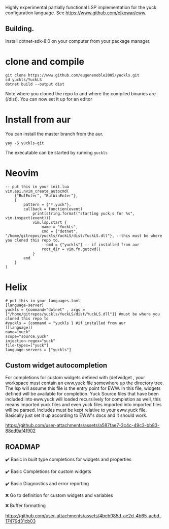 Highly experimental partially functional LSP implementation for the yuck configuration language. See https://www.github.com/elkowar/eww.
## Building.
Install dotnet-sdk-8.0 on your computer from your package manager.

# clone and compile
```
git clone https://www.github.com/eugenenoble2005/yuckls.git
cd yuckls/YuckLS
dotnet build --output dist
```
Note where you cloned the repo to and where the compiled binaries are (/dist). You can now set it up for an editor
# Install from aur
You can install the master branch from the aur.
```
yay -S yuckls-git
```
The executable can be started by running ```yuckls```

# Neovim
```
-- put this in your init.lua
vim.api.nvim_create_autocmd(
    {"BufEnter", "BufWinEnter"},
    {
        pattern = {"*.yuck"},
        callback = function(event)
            print(string.format("starting yuck;s for %s", vim.inspect(event)))
            vim.lsp.start {
                name = "YuckLs",
                cmd = {"dotnet", "/home/gitrepos/yuckls/YuckLS/dist/YuckLS.dll"}, --this must be where you cloned this repo to.
                --cmd = {"yuckls"} -- if installed from aur
                root_dir = vim.fn.getcwd()
            }
        end
    }
)
```

# Helix
```
# put this in your languages.toml
[language-server]
yuckls = {command="dotnet" , args = ["/home/gitrepos/yuckls/YuckLS/dist/YuckLS.dll"]} #must be where you cloned this repo to
#yuckls = {command = "yuckls } #if installed from aur
[[language]]
name="yuck"
scope="source.yuck"
injection-regex="yuck"
file-types=["yuck"]
language-servers = ["yuckls"]
```
## Custom widget autocompletion
For completions for custom widgets defined with (defwidget , your workspace must contain an eww.yuck file somewhere up the directory tree. The lsp will assume this file is the entry point for EWW. In this file, widgets defined will be available for completion. Yuck Source files that have been included into eww.yuck will loaded recursilvely for completion as well, this means imported yuck files and even yuck files imported into imported files will be parsed. Includes must be kept relative to your eww.yuck file. Basically just set it up according to EWW's docs and it should work.


https://github.com/user-attachments/assets/a587fae7-3c4c-49c3-bb83-88ed9af4f902




## ROADMAP
✔️ Basic in built type completions for widgets and properties

✔️ Basic Completions for custom widgets 

✔️ Basic Diagnostics and error reporting

❌ Go to definition for custom widgets and variables

❌ Buffer formatting  



https://github.com/user-attachments/assets/4beb085d-ae2d-4b65-acbd-17479d31cb03

